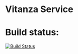 # Vitanza Service

# Build status:
[![Build Status](https://travis-ci.com/dominique120/vitanza-service.svg?branch=main)](https://travis-ci.com/dominique120/vitanza-service)